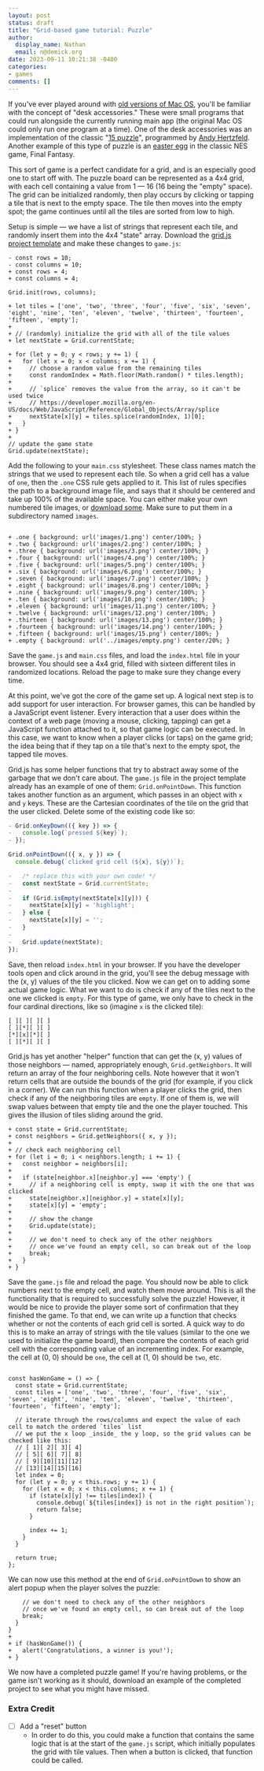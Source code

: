 ```yaml
---
layout: post
status: draft
title: "Grid-based game tutorial: Puzzle"
author:
  display_name: Nathan
  email: n@demick.org
date: 2023-09-11 10:21:38 -0400
categories:
- games
comments: []
---
```

If you've ever played around with [old versions of Mac OS](https://infinitemac.org/), you'll be familiar with the concept of "desk accessories." These were small programs that could run alongside the currently running main app (the original Mac OS could only run one program at a time). One of the desk accessories was an implementation of the classic "[15 puzzle](https://en.wikipedia.org/wiki/15_puzzle)", programmed by [Andy Hertzfeld](https://www.folklore.org/StoryView.py?project=Macintosh&story=Puzzle.txt). Another example of this type of puzzle is an [easter egg](https://finalfantasy.fandom.com/wiki/15_Puzzle) in the classic NES game, Final Fantasy.

This sort of game is a perfect candidate for a grid, and is an especially good one to start off with. The puzzle board can be represented as a 4x4 grid, with each cell containing a value from 1 &mdash; 16 (16 being the "empty" space). The grid can be initialized randomly, then play occurs by clicking or tapping a tile that is next to the empty space. The tile then moves into the empty spot; the game continues until all the tiles are sorted from low to high.

Setup is simple &mdash; we have a list of strings that represent each tile, and randomly insert them into the 4x4 "state" array. Download the [grid.js project template]() and make these changes to `game.js`:

<pre><code class="language-diff-javascript diff-highlight">- const rows = 10;
- const columns = 10;
+ const rows = 4;
+ const columns = 4;

Grid.init(rows, columns);

+ let tiles = ['one', 'two', 'three', 'four', 'five', 'six', 'seven', 'eight', 'nine', 'ten', 'eleven', 'twelve', 'thirteen', 'fourteen', 'fifteen', 'empty'];
+ 
+ // (randomly) initialize the grid with all of the tile values
+ let nextState = Grid.currentState;

+ for (let y = 0; y < rows; y += 1) {
+   for (let x = 0; x < columns; x += 1) {
+     // choose a random value from the remaining tiles
+     const randomIndex = Math.floor(Math.random() * tiles.length);
+
+     // `splice` removes the value from the array, so it can't be used twice
+     // https://developer.mozilla.org/en-US/docs/Web/JavaScript/Reference/Global_Objects/Array/splice
+     nextState[x][y] = tiles.splice(randomIndex, 1)[0];
+   }
+ }
+ 
// update the game state
Grid.update(nextState);</code></pre>

Add the following to your `main.css` stylesheet. These class names match the strings that we used to represent each tile. So when a grid cell has a value of `one`, then the `.one` CSS rule gets applied to it. This list of rules specifies the path to a background image file, and says that it should be centered and take up 100% of the available space. You can either make your own numbered tile images, or [download some](). Make sure to put them in a subdirectory named `images`.

<pre><code class="language-diff-css diff-highlight">
+ .one { background: url('images/1.png') center/100%; }
+ .two { background: url('images/2.png') center/100%; }
+ .three { background: url('images/3.png') center/100%; }
+ .four { background: url('images/4.png') center/100%; }
+ .five { background: url('images/5.png') center/100%; }
+ .six { background: url('images/6.png') center/100%; }
+ .seven { background: url('images/7.png') center/100%; }
+ .eight { background: url('images/8.png') center/100%; }
+ .nine { background: url('images/9.png') center/100%; }
+ .ten { background: url('images/10.png') center/100%; }
+ .eleven { background: url('images/11.png') center/100%; }
+ .twelve { background: url('images/12.png') center/100%; }
+ .thirteen { background: url('images/13.png') center/100%; }
+ .fourteen { background: url('images/14.png') center/100%; }
+ .fifteen { background: url('images/15.png') center/100%; }
+ .empty { background: url('../images/empty.png') center/20%; }</code></pre>

Save the `game.js` and `main.css` files, and load the `index.html` file in your browser. You should see a 4x4 grid, filled with sixteen different tiles in randomized locations. Reload the page to make sure they change every time.

At this point, we've got the core of the game set up. A logical next step is to add support for user interaction. For browser games, this can be handled by a JavaScript event listener. Every interaction that a user does within the context of a web page (moving a mouse, clicking, tapping) can get a JavaScript function attached to it, so that game logic can be executed. In this case, we want to know when a player clicks (or taps) on the game grid; the idea being that if they tap on a tile that's next to the empty spot, the tapped tile moves.

Grid.js has some helper functions that try to abstract away some of the garbage that we don't care about. The `game.js` file in the project template already has an example of one of them: `Grid.onPointDown`. This function takes another function as an argument, which passes in an object with `x` and `y` keys. These are the Cartesian coordinates of the tile on the grid that the user clicked. Delete some of the existing code like so:

```javascript
- Grid.onKeyDown(({ key }) => {
-   console.log(`pressed ${key}`);
- });

Grid.onPointDown(({ x, y }) => {
  console.debug(`clicked grid cell (${x}, ${y})`);

-   /* replace this with your own code! */
-   const nextState = Grid.currentState;
- 
-   if (Grid.isEmpty(nextState[x][y])) {
-     nextState[x][y] = 'highlight';
-   } else {
-     nextState[x][y] = '';
-   }
- 
-   Grid.update(nextState);
});
```

Save, then reload `index.html` in your browser. If you have the developer tools open and click around in the grid, you'll see the debug message with the (x, y) values of the tile you clicked. Now we can get on to adding some actual game logic. What we want to do is check if any of the tiles next to the one we clicked is `empty`. For this type of game, we only have to check in the four cardinal directions, like so (imagine `x` is the clicked tile):

```
[ ][ ][ ][ ]
[ ][*][ ][ ]
[*][x][*][ ]
[ ][*][ ][ ]
```

Grid.js has yet another "helper" function that can get the (x, y) values of those neighbors &mdash; named, appropriately enough, `Grid.getNeighbors`. It will return an array of the four neighboring cells. Note however that it won't return cells that are outside the bounds of the grid (for example, if you click in a corner). We can run this function when a player clicks the grid, then check if any of the neighboring tiles are `empty`. If one of them is, we will swap values between that empty tile and the one the player touched. This gives the illusion of tiles sliding around the grid.

<pre><code class="language-diff-javascript diff-highlight">+ const state = Grid.currentState;
+ const neighbors = Grid.getNeighbors({ x, y });
+ 
+ // check each neighboring cell
+ for (let i = 0; i < neighbors.length; i += 1) {
+   const neighbor = neighbors[i];
+ 
+   if (state[neighbor.x][neighbor.y] === 'empty') {
+     // if a neighboring cell is empty, swap it with the one that was clicked
+     state[neighbor.x][neighbor.y] = state[x][y];
+     state[x][y] = 'empty';
+ 
+     // show the change
+     Grid.update(state);
+ 
+     // we don't need to check any of the other neighbors
+     // once we've found an empty cell, so can break out of the loop
+     break;
+   }
+ }</code></pre>

Save the `game.js` file and reload the page. You should now be able to click numbers next to the empty cell, and watch them move around. This is all the functionality that is required to successfully solve the puzzle! However, it would be nice to provide the player some sort of confirmation that they finished the game. To that end, we can write up a function that checks whether or not the contents of each grid cell is sorted. A quick way to do this is to make an array of strings with the tile values (similar to the one we used to initialize the game board), then compare the contents of each grid cell with the corresponding value of an incrementing index. For example, the cell at (0, 0) should be `one`, the cell at (1, 0) should be `two`, etc.

<pre><code class="language-diff-javascript diff-highlight">
const hasWonGame = () => {
  const state = Grid.currentState;
  const tiles = ['one', 'two', 'three', 'four', 'five', 'six', 'seven', 'eight', 'nine', 'ten', 'eleven', 'twelve', 'thirteen', 'fourteen', 'fifteen', 'empty'];

  // iterate through the rows/columns and expect the value of each cell to match the ordered `tiles` list
  // we put the x loop _inside_ the y loop, so the grid values can be checked like this:
  // [ 1][ 2][ 3][ 4]
  // [ 5][ 6][ 7][ 8]
  // [ 9][10][11][12]
  // [13][14][15][16]
  let index = 0;
  for (let y = 0; y < this.rows; y += 1) {
    for (let x = 0; x < this.columns; x += 1) {
      if (state[x][y] !== tiles[index]) {
        console.debug(`${tiles[index]} is not in the right position`);
        return false;
      }

      index += 1;
    }
  }

  return true;
};
</code></pre>

We can now use this method at the end of `Grid.onPointDown` to show an alert popup when the player solves the puzzle:

<pre><code class="language-diff-javascript diff-highlight">    // we don't need to check any of the other neighbors
    // once we've found an empty cell, so can break out of the loop
    break;
  }
}
+  
+ if (hasWonGame()) {
+   alert('Congratulations, a winner is you!');
+ }
</code></pre>

We now have a completed puzzle game! If you're having problems, or the game isn't working as it should, download an example of the completed project to see what you might have missed.

### Extra Credit

- [ ] Add a "reset" button
    * In order to do this, you could make a function that contains the same logic that is at the start of the `game.js` script, which initially populates the grid with tile values. Then when a button is clicked, that function could be called.
